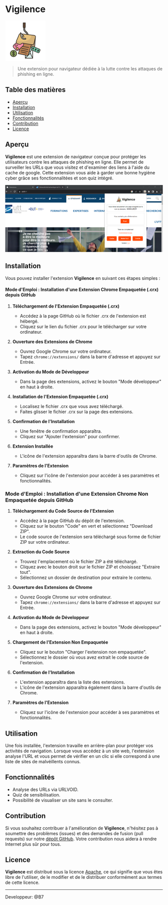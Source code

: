 # Vigilence

![Vigilence](logo.png)

> Une extension pour navigateur dédiée à la lutte contre les attaques de phishing en ligne.

## Table des matières

- [Aperçu](#aperçu)
- [Installation](#installation)
- [Utilisation](#utilisation)
- [Fonctionnalités](#fonctionnalités)
- [Contribution](#contribution)
- [Licence](#licence)

## Aperçu

**Vigilence** est une extension de navigateur conçue pour protéger les utilisateurs contre les attaques de phishing en ligne. Elle permet de surveiller les URLs que vous visitez et d'examiner des liens à l'aide du cache de google. Cette extension vous aide à garder une bonne hygiène cyber grâce ses fonctionnalitées et son quiz intégré.

![Capture d'écran de l'extension en action](Vigilence_main.png)

## Installation

Vous pouvez installer l'extension **Vigilence** en suivant ces étapes simples :

#### Mode d'Emploi : Installation d'une Extension Chrome Empaquetée (.crx) depuis GitHub

1. **Téléchargement de l'Extension Empaquetée (.crx)**

   - Accédez à la page GitHub où le fichier .crx de l'extension est hébergé.
   - Cliquez sur le lien du fichier .crx pour le télécharger sur votre ordinateur.

2. **Ouverture des Extensions de Chrome**

   - Ouvrez Google Chrome sur votre ordinateur.
   - Tapez `chrome://extensions/` dans la barre d'adresse et appuyez sur Entrée.

4. **Activation du Mode de Développeur**

   - Dans la page des extensions, activez le bouton "Mode développeur" en haut à droite.

5. **Installation de l'Extension Empaquetée (.crx)**

   - Localisez le fichier .crx que vous avez téléchargé.
   - Faites glisser le fichier .crx sur la page des extensions.

6. **Confirmation de l'Installation**

   - Une fenêtre de confirmation apparaîtra.
   - Cliquez sur "Ajouter l'extension" pour confirmer.

7. **Extension Installée**

   - L'icône de l'extension apparaîtra dans la barre d'outils de Chrome.

8. **Paramètres de l'Extension**

   - Cliquez sur l'icône de l'extension pour accéder à ses paramètres et fonctionnalités.
  
   

### Mode d'Emploi : Installation d'une Extension Chrome Non Empaquetée depuis GitHub

1. **Téléchargement du Code Source de l'Extension**

   - Accédez à la page GitHub du dépôt de l'extension.
   - Cliquez sur le bouton "Code" en vert et sélectionnez "Download ZIP".
   - Le code source de l'extension sera téléchargé sous forme de fichier ZIP sur votre ordinateur.

2. **Extraction du Code Source**

   - Trouvez l'emplacement où le fichier ZIP a été téléchargé.
   - Cliquez avec le bouton droit sur le fichier ZIP et choisissez "Extraire tout".
   - Sélectionnez un dossier de destination pour extraire le contenu.

3. **Ouverture des Extensions de Chrome**

   - Ouvrez Google Chrome sur votre ordinateur.
   - Tapez `chrome://extensions/` dans la barre d'adresse et appuyez sur Entrée.

4. **Activation du Mode de Développeur**

   - Dans la page des extensions, activez le bouton "Mode développeur" en haut à droite.

5. **Chargement de l'Extension Non Empaquetée**

   - Cliquez sur le bouton "Charger l'extension non empaquetée".
   - Sélectionnez le dossier où vous avez extrait le code source de l'extension.

6. **Confirmation de l'Installation**

   - L'extension apparaîtra dans la liste des extensions.
   - L'icône de l'extension apparaîtra également dans la barre d'outils de Chrome.

7. **Paramètres de l'Extension**

   - Cliquez sur l'icône de l'extension pour accéder à ses paramètres et fonctionnalités.




## Utilisation

Une fois installée, l'extension travaille en arrière-plan pour protéger vos activités de navigation. Lorsque vous accédez à un site web, l'extension analyse l'URL et vous permet de vérifier en un clic si elle correspond à une liste de sites de malvéillents connus. 

## Fonctionnalités

- Analyse des URLs via URLVOID.
- Quiz de sensibilisation.
- Possibilité de visualiser un site sans le consulter.

## Contribution

Si vous souhaitez contribuer à l'amélioration de **Vigilence**, n'hésitez pas à soumettre des problèmes (issues) et des demandes de fusion (pull requests) sur notre [dépôt GitHub]([lien_vers_le_dépôt](https://github.com/B-775/Vigilence/issues)). Votre contribution nous aidera à rendre Internet plus sûr pour tous.

## Licence

**Vigilence** est distribué sous la licence [Apache](LICENSE), ce qui signifie que vous êtes libre de l'utiliser, de le modifier et de le distribuer conformément aux termes de cette licence.

---
Developpeur: @B7
